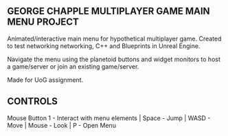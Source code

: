 GEORGE CHAPPLE MULTIPLAYER GAME MAIN MENU PROJECT
----------------------------
Animated/interactive main menu for hypothetical multiplayer game. Created to test networking networking, C++ and Blueprints in Unreal Engine.

Navigate the menu using the planetoid buttons and widget monitors to host a game/server or join an existing game/server.

Made for UoG assignment.

CONTROLS
----------------------------
Mouse Button 1 - Interact with menu elements | 
Space - Jump | 
WASD - Move | 
Mouse - Look | 
P - Open Menu 
